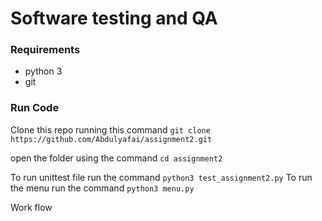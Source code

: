 # Software testing and QA

### Requirements
- python 3
- git

### Run Code

Clone this repo running this command ``` git clone https://github.com/Abdulyafai/assignment2.git ```

open the folder using the command ``` cd assignment2 ```


To run unittest file run the command ``` python3 test_assignment2.py ``` 
To run the menu run the command ``` python3 menu.py ```

Work flow
